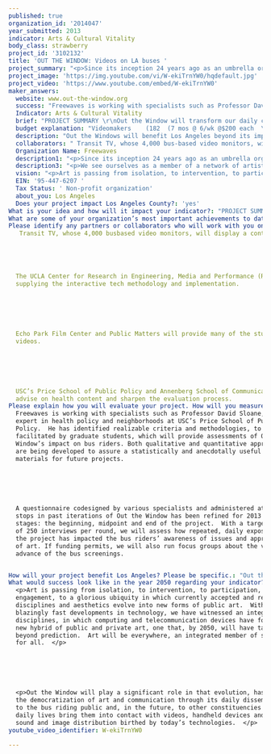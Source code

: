 ```yaml
---
published: true
organization_id: '2014047'
year_submitted: 2013
indicator: Arts & Cultural Vitality
body_class: strawberry
project_id: '3102132'
title: 'OUT THE WINDOW: Videos on LA buses '
project_summary: "<p>Since its inception 24 years ago as an umbrella organization uniting the many diverse media voices of greater Los Angeles, Freewaves has pioneered artists’ use of every new development in the field.  </p>\r\n\r\n<p>Beginning with its successful efforts to bridge the 1990s divide between mostly small, culturally specific media arts centers, Freewaves has established itself as one of the most adventurous advocates for raising media arts to a truly democratic vector for ideas and images.</p>\r\n\r\n<p>Freewaves’ activities have consistently been in the vanguard of the field, models for others to emulate.  Specific areas in which it led the way include:</p>\r\n<p>•\tPlacing experimental media arts in public spaces, reaching hundreds of thousand of people who may never have seen art in this genre;</p>\r\n<p>•\tShowing 3000 artists’ works</p>\r\n<p>•\tProducing 11 festivals celebrating the newest artistic developments;</p>\r\n<p>•\tPositing live internet links as an art form;</p>\r\n<p>•\tPositioning interactive media (CD-Roms) as predecessor to web interactivity;</p>\r\n<p>•\tPlacing experimental media arts on cable, PBS and public access television, plus in all L.A. libraries and high schools;</p>\r\n<p>•\tPresenting large format, video display of experimental media arts on video billboards previously dedicated almost exclusively to paid advertising;</p>\r\n<p>•\tEngaging international, web-implemented curation of its festivals, using the latest web technology to stream hundred of hours of video worldwide;</p>\r\n<p>•\tOffering workshops bringing new media technologies to underserved communities and to working artists seeking new avenues of expression.</p>\r\n<p>•\tExhibiting videos at Hammer, MOCA, LACMA, Getty, and 100 other venues</p>\r\n\r\n<p>Out the Window’s excellence has been acknowledged with numerous extremely competitive grants from MacArthur, Rockefeller, Warhol, Durfee and Irvine Foundations, National Endowment for the Arts, California Arts Council, Los Angeles County Arts Commission and The City of Los Angeles Department of Cultural Affairs and others, leading to two critical awards: one of L.A. Weekly’s Top Ten Art Projects of the Year, and Public Art Review’s Top 50 National Projects of the Year.</p>"
project_image: 'https://img.youtube.com/vi/W-ekiTrnYW0/hqdefault.jpg'
project_video: 'https://www.youtube.com/embed/W-ekiTrnYW0'
maker_answers:
  website: www.out-the-window.org
  success: "Freewaves is working with specialists such as Professor David Sloane, an expert in health policy and neighborhoods at USC’s Price School of Public Policy.  He has identified realizable criteria and methodologies, to be facilitated by graduate students, which will provide assessments of Out the Window’s impact on bus riders. Both qualitative and quantitative approaches are being developed to assure a statistically and anecdotally useful set of materials for future projects. \r\n\r\nA questionnaire co-designed by various specialists and administered at bus stops in past iterations of Out the Window has been refined for 2013 for three stages: the beginning, midpoint and end of the project.  With a target sample of 250 interviews per round, we will assess how repeated, daily exposure to the project has impacted the bus riders’ awareness of issues and appreciation of art. If funding permits, we will also run focus groups about the videos in advance of the bus screenings.\r\n"
  Indicator: Arts & Cultural Vitality
  brief: "PROJECT SUMMARY \r\nOut the Window will transform our daily commute. A million Angelenos will wake up and go home not to the drivel of commercial TV but to innovative, informative videos that not only teach them, but also engage them – surround them in art. How? On the bus! Yes, the bus – reversing the popular vision of transit from a drudge to a recharging experience – aiding in our efforts to create a multi-transit Los Angeles, while bringing art (real, experimental art) to people who often feel locked out of the city’s museums and galleries. Art should be, will be everywhere. Out the Window makes that happen.\r\n\r\nFULL PROPOSAL DESCRIPTION\r\nBus riders, Out the Window’s target audience, are 2/3 Latino, half female, half under age 34 and predominantly low income, a difficult demographic to connect to inexpensively. Reaching this population of 1,000,000 riders per day with transformative health, social, and cultural information during their daily commutes improves the quality of life, increases riders, creates urban dialogue, treats people as people instead a pair of consumer eyeballs.  The buses can be our mobile art  museums for everyone.  \r\n\r\nOut The Window videos will be:  \r\n•\t1/3 by artists on the full breadth of issues of concern to them \r\n•\t1/3 about community health such as access to nutritious food, obesity amelioration, and promotion of healthful lifestyles and \r\n•\t1/3 about other issues, such as environmental, educational and social, produced by LA nonprofit organizations.   \r\n•\tA portion of each category will be made by LA youth enrolled in video programs.\r\n•\talso appear on out-the-window.org  and Freewaves facebook page daily  for  viewers’ comments and sharing \r\n\r\nIn 2013-14 Out the Window will present 312 videos, (6 per week) each with an open-ended, pointed question in English and Spanish to which viewers may respond via text.   The combination of message and feedback loop will be a powerful carrier of vital dialogs by, about and in Los Angeles among the 85% of riders who use cell phones.\r\n\r\nOut the Window uses Transit TV’s video system on all 2,000 L.A. Metro buses, reaching Los Angeles’s residents with creative and essential messages while providing free culture on the largest art distribution system in the country to the nation’s most populous county.  \r\n\r\nThis program is ready to fully established this year. It launched in 2010 with a MacArthur grant; it tested technologies, networks, viewers and programming in 2011. It gathered resources in 2012 and now is ready to take off with all elements in place!  \r\n\r\nIMPACT ON THE ARTS AND CULTURAL VITALITY\r\nSocio-politically, the arts increasingly reflect the ever-widening divergence of economic, educational and cultural access facing Los Angeles and the nation.  This may be observed in the unfortunate schisms between so-called “high” and “low” culture; and between profit-driven mass culture and artist-initiated personal and community expressions.  \r\n\r\nFreewaves believes there are many good solutions to close the gap. Through its unwavering faith in every person to understand idiosyncratic artistic styles and ideas, Freewaves asserts the human right of every person to access their communities’ artistic expressions.  \r\n\r\nFreewaves’ optimism is firmly based in the statistical analysis of our 540 interviews undertaken during the pilot phase of Out the Window.  Specifically, 91% of bus rider respondents indicated they liked art.  Half found that art was present on the bus, in some form, while half did not perceive any art on the same buses.  Of the respondents, 73% regularly watched the TV programming available on all L.A. Metro buses.  \r\n\r\nThe programming tells stories, shares creative impressions and offers critical insights about Los Angeles. See www.out-the-window.org/videos for previous examples of the artists’ videos that reflect a range of subjects and styles including performances in urban public spaces, background information about LA neighborhoods, animated scenarios, ruminations about nature and investigations of other art forms.  \r\n\r\nThe next round of videos on the buses will add issues impacting health, such as: availability of affordable, healthful exercise options, regional disparities in health and nutrition services and dangers of lead paint and asbestos. \r\n\r\nThe bus-riding population has profound health needs; many commuters traverse neighborhoods lacking access to nutritious food, parks, and adequate health and wellness resources.  Furthermore, because 33% of bus riders lack Internet access, consuming mostly mainstream media, bus riders comprise an expensive demographic for health service providers to reach.\r\n\r\nVideos will be made by many of L.A.’s media artists, ranging from emerging to established, plus students in the region.  After consultation with health and wellness specialists, they will eloquently and entertainingly address specific health issues and point the public towards affordable or cost-free solutions. "
  budget explanation: "Videomakers    (182  (7 mos @ 6/wk @$200 each  \t\t$36,400 \r\n\r\nTransit TV   $3000 x 7 months   compensation \t\t              $21,000 \r\n\r\nAd placards inside of 2000 buses 2 mos w/text number\t            $8,000 \r\n\r\nSocial media specialist 7 mos x $3000/mo (fb, text responses) $$21,000 \r\n\r\n10,000 postcards’ design and printing for handouts\t\t$1,000 \r\n\r\nevaluation design and implementation  \t\t\t                $4,000 \r\n\r\nvideo editor on staff  assembling and conforming videos      $8,600  \r\n($20/hr x 430 hours over 28 weeks) \r\n\r\ntotal \t  $100,000  \r\n"
  description: "Out the Windows will benefit Los Angeles beyond its impact for “Arts and Cultural Vitality”.  By using the indicator that is performing well, art in the public sphere, Out the Window will assist four other of LA 2050’s key indicators.  \r\n\r\nHealth: Perhaps one of the most pressing issues facing bus riders is health access, a key issue being addressed in this proposal.  One in five Californians are uninsured, and in many districts of Los Angeles this number is even higher. Out the Window will provide Angelinos with key information about specific health issues and means to address them including motivation and methods to access insurance and enroll in the Affordable Care Act/California Exchange.\r\n\r\nEnvironment: With so much of our current health inextricably tied to environmental issues, the art of Out the Window will impact this key indicator with informative videos geared to individuals’ efforts, showing what can we do to improve and protect our environs.  \r\n\r\nSocial Connectedness:  Los Angeles’ social connectedness will be enhanced through the public exhibition and the interactive aspects of the project.   The project will create opportunities for bus riders to engage with each other, local organizations, students and artists by responding to the videos.  It will also inevitably incite dialogue with other bus riders, their neighbors, communities, etc. \r\n\r\nEducation: Out the Window will create a more informed, curious and motivated art-making and consuming public. Students who can publicly display their labors will more likely continue making videos. From this increased visibility, a percentage will find the inspiration to utilize the ever-growing means of creating video, encouraging a new generation of video makers, writers, animators etc. to advance the aesthetic and social power of communication in an era of social media. \r\n\r\nWe have already commissioned the following notable artists:\r\n•\tMel Chin, world renowned artist, to address lead prevention in L.A.\r\n•\tYoshua Okon to examine food industry and childhood obesity \r\n•\tPoli Marisol to explore mental health in relation to food consumption \r\n•\tLisa Marr and Paolo Davanzo to look at diverse culture’s health practices \r\n•\tJohn Jota Leanos to describe environmental justice\r\n•\tAnn Kaneko to show the visible and invisible benefits of Chi Gong \r\n"
  collaborators: " Transit TV, whose 4,000 bus-based video monitors, will display a continuous one-hour loop of programming on all L.A. Metro buses.  \r\n\r\nThe UCLA Center for Research in Engineering, Media and Performance (REMAP) is supplying the interactive tech methodology and implementation.\r\n\r\nEcho Park Film Center and Public Matters will provide many of the student videos.  \r\n\r\nUSC’s Price School of Public Policy and Annenberg School of Communication will advise on health content and sharpen the evaluation process.  "
  Organization Name: Freewaves
  description1: "<p>Since its inception 24 years ago as an umbrella organization uniting the many diverse media voices of greater Los Angeles, Freewaves has pioneered artists’ use of every new development in the field.  </p>\r\n\r\n<p>Beginning with its successful efforts to bridge the 1990s divide between mostly small, culturally specific media arts centers, Freewaves has established itself as one of the most adventurous advocates for raising media arts to a truly democratic vector for ideas and images.</p>\r\n\r\n<p>Freewaves’ activities have consistently been in the vanguard of the field, models for others to emulate.  Specific areas in which it led the way include:</p>\r\n<p>•\tPlacing experimental media arts in public spaces, reaching hundreds of thousand of people who may never have seen art in this genre;</p>\r\n<p>•\tShowing 3000 artists’ works</p>\r\n<p>•\tProducing 11 festivals celebrating the newest artistic developments;</p>\r\n<p>•\tPositing live internet links as an art form;</p>\r\n<p>•\tPositioning interactive media (CD-Roms) as predecessor to web interactivity;</p>\r\n<p>•\tPlacing experimental media arts on cable, PBS and public access television, plus in all L.A. libraries and high schools;</p>\r\n<p>•\tPresenting large format, video display of experimental media arts on video billboards previously dedicated almost exclusively to paid advertising;</p>\r\n<p>•\tEngaging international, web-implemented curation of its festivals, using the latest web technology to stream hundred of hours of video worldwide;</p>\r\n<p>•\tOffering workshops bringing new media technologies to underserved communities and to working artists seeking new avenues of expression.</p>\r\n<p>•\tExhibiting videos at Hammer, MOCA, LACMA, Getty, and 100 other venues</p>\r\n\r\n<p>Out the Window’s excellence has been acknowledged with numerous extremely competitive grants from MacArthur, Rockefeller, Warhol, Durfee and Irvine Foundations, National Endowment for the Arts, California Arts Council, Los Angeles County Arts Commission and The City of Los Angeles Department of Cultural Affairs and others, leading to two critical awards: one of L.A. Weekly’s Top Ten Art Projects of the Year, and Public Art Review’s Top 50 National Projects of the Year.</p>"
  description3: "<p>We see ourselves as a member of a network of artists, art venues,  art organizations, teachers, students, all seeking to exchange  alternative materials and encourage the voices of many to speak up and be heard by the many residents of LA County.  Connecting artists and audiences is our goal.  Turning consumers into producers is our aim.  Art is passing from isolation, to intervention, to participation, to engagement, to a glorious ubiquity in which currently accepted and recognized disciplines and aesthetics evolve into new forms of public art.  With the blazingly fast developments in technology, we have witnessed an integration of disciplines, in which computing and telecommunication devices have fostered a new hybrid of public and private art, one that, by 2050, will have taken forms beyond prediction.  Art will be everywhere, an integrated member of society for all.  </p>\r\n\r\n<p>Out the Window will play a significant role in that evolution, hastening the democratization of art and communication through its daily dissemination to the bus riding public and, in the future, to other constituencies whose daily lives bring them into contact with videos, hand-held devices and means of sound and image distribution birthed by today’s technologies.  </p>"
  vision: "<p>Art is passing from isolation, to intervention, to participation, to engagement, to a glorious ubiquity in which currently accepted and recognized disciplines and aesthetics evolve into new forms of public art.  With the blazingly fast developments in technology, we have witnessed an integration of disciplines, in which computing and telecommunication devices have fostered a new hybrid of public and private art, one that, by 2050, will have taken forms beyond prediction.  Art will be everywhere, an integrated member of society for all.  </p>\r\n\r\n<p>Out the Window will play a significant role in that evolution, hastening the democratization of art and communication through its daily dissemination to the bus riding public and, in the future, to other constituencies whose daily lives bring them into contact with videos, hand-held devices and means of sound and image distribution birthed by today’s technologies.  </p>"
  EIN: '95-447-6207 '
  Tax Status: ' Non-profit organization'
  about_you: Los Angeles
  Does your project impact Los Angeles County?: 'yes'
What is your idea and how will it impact your indicator?: "PROJECT SUMMARY \n\n\nOut the Window will transform our daily commute. A million Angelenos will wake up and go home not to the drivel of commercial TV but to innovative, informative videos that not only teach them, but also engage them — surround them in art. How? On the bus! Yes, the bus — reversing the popular vision of transit from a drudge to a recharging experience — aiding in our efforts to create a multitransit Los Angeles, while bringing art (real, experimental art) to people who often feel locked out of the city’s museums and galleries. Art should be, will be everywhere. Out the Window makes that happen.\n\n\n\n\n\nFULL PROPOSAL DESCRIPTION\n\n\nBus riders, Out the Window’s target audience, are 2/3 Latino, half female, half under age 34 and predominantly low income, a difficult demographic to connect to inexpensively. Reaching this population of 1,000,000 riders per day with transformative health, social, and cultural information during their daily commutes improves the quality of life, increases riders, creates urban dialogue, treats people as people instead a pair of consumer eyeballs.  The buses can be our mobile art  museums for everyone.  \n\n\n\n\n\nOut The Window videos will be:  \n\n\n*\t1/3 by artists on the full breadth of issues of concern to them \n\n\n*\t1/3 about community health such as access to nutritious food, obesity amelioration, and promotion of healthful lifestyles and \n\n\n*\t1/3 about other issues, such as environmental, educational and social, produced by LA nonprofit organizations.   \n\n\n*\tA portion of each category will be made by LA youth enrolled in video programs.\n\n\n*\talso appear on outthewindow.org  and Freewaves facebook page daily  for  viewers’ comments and sharing \n\n\n\n\n\nIn 201314 Out the Window will present 312 videos, (6 per week) each with an openended, pointed question in English and Spanish to which viewers may respond via text.   The combination of message and feedback loop will be a powerful carrier of vital dialogs by, about and in Los Angeles among the 85% of riders who use cell phones.\n\n\n\n\n\nOut the Window uses Transit TV’s video system on all 2,000 L.A. Metro buses, reaching Los Angeles’s residents with creative and essential messages while providing free culture on the largest art distribution system in the country to the nation’s most populous county.  \n\n\n\n\n\nThis program is ready to fully established this year. It launched in 2010 with a MacArthur grant; it tested technologies, networks, viewers and programming in 2011. It gathered resources in 2012 and now is ready to take off with all elements in place!  \n\n\n\n\n\nIMPACT ON THE ARTS AND CULTURAL VITALITY\n\n\nSociopolitically, the arts increasingly reflect the everwidening divergence of economic, educational and cultural access facing Los Angeles and the nation.  This may be observed in the unfortunate schisms between socalled “high” and “low” culture; and between profitdriven mass culture and artistinitiated personal and community expressions.  \n\n\n\n\n\nFreewaves believes there are many good solutions to close the gap. Through its unwavering faith in every person to understand idiosyncratic artistic styles and ideas, Freewaves asserts the human right of every person to access their communities’ artistic expressions.  \n\n\n\n\n\nFreewaves’ optimism is firmly based in the statistical analysis of our 540 interviews undertaken during the pilot phase of Out the Window.  Specifically, 91% of bus rider respondents indicated they liked art.  Half found that art was present on the bus, in some form, while half did not perceive any art on the same buses.  Of the respondents, 73% regularly watched the TV programming available on all L.A. Metro buses.  \n\n\n\n\n\nThe programming tells stories, shares creative impressions and offers critical insights about Los Angeles. See www.outthewindow.org/videos for previous examples of the artists’ videos that reflect a range of subjects and styles including performances in urban public spaces, background information about LA neighborhoods, animated scenarios, ruminations about nature and investigations of other art forms.  \n\n\n\n\n\nThe next round of videos on the buses will add issues impacting health, such as: availability of affordable, healthful exercise options, regional disparities in health and nutrition services and dangers of lead paint and asbestos. \n\n\n\n\n\nThe busriding population has profound health needs; many commuters traverse neighborhoods lacking access to nutritious food, parks, and adequate health and wellness resources.  Furthermore, because 33% of bus riders lack Internet access, consuming mostly mainstream media, bus riders comprise an expensive demographic for health service providers to reach.\n\n\n\n\n\nVideos will be made by many of L.A.’s media artists, ranging from emerging to established, plus students in the region.  After consultation with health and wellness specialists, they will eloquently and entertainingly address specific health issues and point the public towards affordable or costfree solutions. "
What are some of your organization’s most important achievements to date?: "<p>Since its inception 24 years ago as an umbrella organization uniting the many diverse media voices of greater Los Angeles, Freewaves has pioneered artists’ use of every new development in the field.  </p>\n\n\n\n\n\n<p>Beginning with its successful efforts to bridge the 1990s divide between mostly small, culturally specific media arts centers, Freewaves has established itself as one of the most adventurous advocates for raising media arts to a truly democratic vector for ideas and images.</p>\n\n\n\n\n\n<p>Freewaves’ activities have consistently been in the vanguard of the field, models for others to emulate.  Specific areas in which it led the way include:</p>\n\n\n<p>*\tPlacing experimental media arts in public spaces, reaching hundreds of thousand of people who may never have seen art in this genre;</p>\n\n\n<p>*\tShowing 3000 artists’ works</p>\n\n\n<p>*\tProducing 11 festivals celebrating the newest artistic developments;</p>\n\n\n<p>*\tPositing live internet links as an art form;</p>\n\n\n<p>*\tPositioning interactive media (CDRoms) as predecessor to web interactivity;</p>\n\n\n<p>*\tPlacing experimental media arts on cable, PBS and public access television, plus in all L.A. libraries and high schools;</p>\n\n\n<p>*\tPresenting large format, video display of experimental media arts on video billboards previously dedicated almost exclusively to paid advertising;</p>\n\n\n<p>*\tEngaging international, webimplemented curation of its festivals, using the latest web technology to stream hundred of hours of video worldwide;</p>\n\n\n<p>*\tOffering workshops bringing new media technologies to underserved communities and to working artists seeking new avenues of expression.</p>\n\n\n<p>*\tExhibiting videos at Hammer, MOCA, LACMA, Getty, and 100 other venues</p>\n\n\n\n\n\n<p>Out the Window’s excellence has been acknowledged with numerous extremely competitive grants from MacArthur, Rockefeller, Warhol, Durfee and Irvine Foundations, National Endowment for the Arts, California Arts Council, Los Angeles County Arts Commission and The City of Los Angeles Department of Cultural Affairs and others, leading to two critical awards: one of L.A. Weekly’s Top Ten Art Projects of the Year, and Public Art Review’s Top 50 National Projects of the Year.</p>"
Please identify any partners or collaborators who will work with you on this project.: >2-
   Transit TV, whose 4,000 busbased video monitors, will display a continuous onehour loop of programming on all L.A. Metro buses.  





  The UCLA Center for Research in Engineering, Media and Performance (REMAP) is
  supplying the interactive tech methodology and implementation.






  Echo Park Film Center and Public Matters will provide many of the student
  videos.  






  USC’s Price School of Public Policy and Annenberg School of Communication will
  advise on health content and sharpen the evaluation process.  
Please explain how you will evaluate your project. How will you measure success?: >+
  Freewaves is working with specialists such as Professor David Sloane, an
  expert in health policy and neighborhoods at USC’s Price School of Public
  Policy.  He has identified realizable criteria and methodologies, to be
  facilitated by graduate students, which will provide assessments of Out the
  Window’s impact on bus riders. Both qualitative and quantitative approaches
  are being developed to assure a statistically and anecdotally useful set of
  materials for future projects. 






  A questionnaire codesigned by various specialists and administered at bus
  stops in past iterations of Out the Window has been refined for 2013 for three
  stages: the beginning, midpoint and end of the project.  With a target sample
  of 250 interviews per round, we will assess how repeated, daily exposure to
  the project has impacted the bus riders’ awareness of issues and appreciation
  of art. If funding permits, we will also run focus groups about the videos in
  advance of the bus screenings.


How will your project benefit Los Angeles? Please be specific.: "Out the Windows will benefit Los Angeles beyond its impact for “Arts and Cultural Vitality”.  By using the indicator that is performing well, art in the public sphere, Out the Window will assist four other of LA 2050’s key indicators.  \n\n\n\n\n\nHealth: Perhaps one of the most pressing issues facing bus riders is health access, a key issue being addressed in this proposal.  One in five Californians are uninsured, and in many districts of Los Angeles this number is even higher. Out the Window will provide Angelinos with key information about specific health issues and means to address them including motivation and methods to access insurance and enroll in the Affordable Care Act/California Exchange.\n\n\n\n\n\nEnvironment: With so much of our current health inextricably tied to environmental issues, the art of Out the Window will impact this key indicator with informative videos geared to individuals’ efforts, showing what can we do to improve and protect our environs.  \n\n\n\n\n\nSocial Connectedness:  Los Angeles’ social connectedness will be enhanced through the public exhibition and the interactive aspects of the project.   The project will create opportunities for bus riders to engage with each other, local organizations, students and artists by responding to the videos.  It will also inevitably incite dialogue with other bus riders, their neighbors, communities, etc. \n\n\n\n\n\nEducation: Out the Window will create a more informed, curious and motivated artmaking and consuming public. Students who can publicly display their labors will more likely continue making videos. From this increased visibility, a percentage will find the inspiration to utilize the evergrowing means of creating video, encouraging a new generation of video makers, writers, animators etc. to advance the aesthetic and social power of communication in an era of social media. \n\n\n\n\n\nWe have already commissioned the following notable artists:\n\n\n*\tMel Chin, world renowned artist, to address lead prevention in L.A.\n\n\n*\tYoshua Okon to examine food industry and childhood obesity \n\n\n*\tPoli Marisol to explore mental health in relation to food consumption \n\n\n*\tLisa Marr and Paolo Davanzo to look at diverse culture’s health practices \n\n\n*\tJohn Jota Leanos to describe environmental justice\n\n\n*\tAnn Kaneko to show the visible and invisible benefits of Chi Gong \n\n\n"
What would success look like in the year 2050 regarding your indicator?: >-
  <p>Art is passing from isolation, to intervention, to participation, to
  engagement, to a glorious ubiquity in which currently accepted and recognized
  disciplines and aesthetics evolve into new forms of public art.  With the
  blazingly fast developments in technology, we have witnessed an integration of
  disciplines, in which computing and telecommunication devices have fostered a
  new hybrid of public and private art, one that, by 2050, will have taken forms
  beyond prediction.  Art will be everywhere, an integrated member of society
  for all.  </p>






  <p>Out the Window will play a significant role in that evolution, hastening
  the democratization of art and communication through its daily dissemination
  to the bus riding public and, in the future, to other constituencies whose
  daily lives bring them into contact with videos, handheld devices and means of
  sound and image distribution birthed by today’s technologies.  </p>
youtube_video_identifier: W-ekiTrnYW0

---
```

